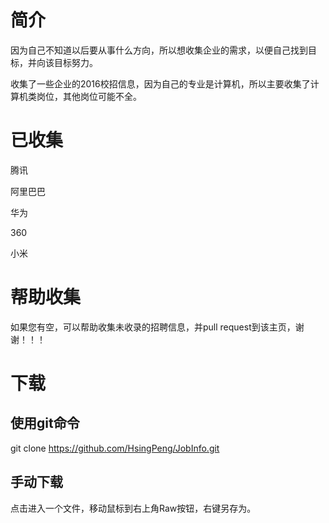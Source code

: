 # 简介

因为自己不知道以后要从事什么方向，所以想收集企业的需求，以便自己找到目标，并向该目标努力。

收集了一些企业的2016校招信息，因为自己的专业是计算机，所以主要收集了计算机类岗位，其他岗位可能不全。

# 已收集

腾讯

阿里巴巴

华为

360

小米

# 帮助收集

如果您有空，可以帮助收集未收录的招聘信息，并pull request到该主页，谢谢！！！

# 下载

## 使用git命令

git clone https://github.com/HsingPeng/JobInfo.git

## 手动下载

点击进入一个文件，移动鼠标到右上角Raw按钮，右键另存为。